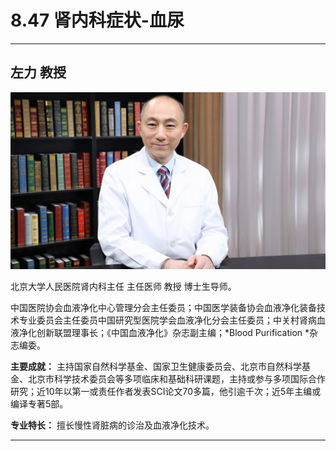 # 8.47 肾内科症状-血尿

---

## 左力 教授

![1681547277864](image/c08_047/1681547277864.png)

北京大学人民医院肾内科主任 主任医师 教授 博士生导师。

中国医院协会血液净化中心管理分会主任委员；中国医学装备协会血液净化装备技术专业委员会主任委员中国研究型医院学会血液净化分会主任委员；中关村肾病血液净化创新联盟理事长；《中国血液净化》杂志副主编；*Blood Purification *杂志编委。


**主要成就：** 主持国家自然科学基金、国家卫生健康委员会、北京市自然科学基金、北京市科学技术委员会等多项临床和基础科研课题，主持或参与多项国际合作研究；近10年以第一或责任作者发表SCI论文70多篇，他引逾千次；近5年主编或编译专著5部。


**专业特长：** 擅长慢性肾脏病的诊治及血液净化技术。

---
